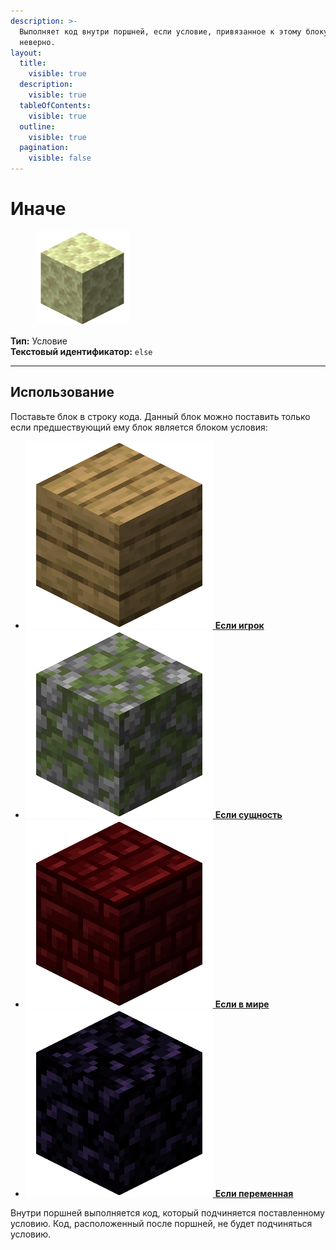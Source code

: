```yaml
---
description: >-
  Выполняет код внутри поршней, если условие, привязанное к этому блоку,
  неверно.
layout:
  title:
    visible: true
  description:
    visible: true
  tableOfContents:
    visible: true
  outline:
    visible: true
  pagination:
    visible: false
---
```


# Иначе

<figure><img src="../../../.gitbook/assets/end_stone.png" alt="" width="150"><figcaption></figcaption></figure>

**Тип:** Условие\
**Текстовый идентификатор:** `else`

***

## Использование

Поставьте блок в строку кода. Данный блок можно поставить только если предшествующий ему блок является блоком условия:

* [<img src="../../../.gitbook/assets/oak_planks.png" alt="" data-size="line"> **Если игрок**](if_player.md)
* [<img src="../../../.gitbook/assets/mossy_cobblestone.png" alt="" data-size="line"> **Если сущность**](if_entity.md)
* [<img src="../../../.gitbook/assets/red_nether_bricks.png" alt="" data-size="line"> **Если в мире**](if_game.md)
* [<img src="../../../.gitbook/assets/obsidian.png" alt="" data-size="line"> **Если переменная**](if_variable.md)

Внутри поршней выполняется код, который подчиняется поставленному условию. Код, расположенный после поршней, не будет подчиняться условию.
